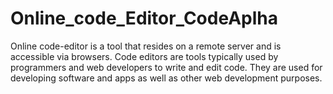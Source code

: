 # Online_code_Editor_CodeAplha
Online code-editor is a tool that resides on a remote server and is accessible via browsers.
Code editors are tools typically used by programmers and web developers to write and edit code. 
They are used for developing software and apps as well as other web development purposes. 
